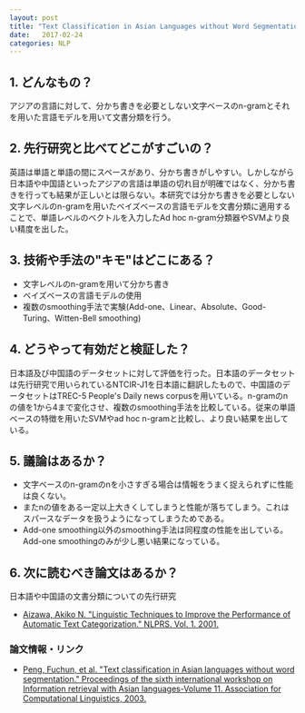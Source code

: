 ```yaml
---
layout: post
title: "Text Classification in Asian Languages without Word Segmentation"
date:   2017-02-24
categories: NLP
---
```


## 1. どんなもの？

アジアの言語に対して、分かち書きを必要としない文字ベースのn-gramとそれを用いた言語モデルを用いて文書分類を行う。

## 2. 先行研究と比べてどこがすごいの？

英語は単語と単語の間にスペースがあり、分かち書きがしやすい。しかしながら日本語や中国語といったアジアの言語は単語の切れ目が明確ではなく、分かち書きを行っても結果が正しいとは限らない。本研究では分かち書きを必要としない文字レベルのn-gramを用いたベイズベースの言語モデルを文書分類に適用することで、単語レベルのベクトルを入力したAd hoc n-gram分類器やSVMより良い精度を出した。

## 3. 技術や手法の"キモ"はどこにある？

* 文字レベルのn-gramを用いて分かち書き
* ベイズベースの言語モデルの使用
* 複数のsmoothing手法で実験(Add-one、Linear、Absolute、Good-Turing、Witten-Bell smoothing)

## 4. どうやって有効だと検証した？

日本語及び中国語のデータセットに対して評価を行った。日本語のデータセットは先行研究で用いられているNTCIR-J1を日本語に翻訳したもので、中国語のデータセットはTREC-5 People's Daily news corpusを用いている。n-gramのnの値を1から4まで変化させ、複数のsmoothing手法を比較している。従来の単語ベースの特徴を用いたSVMやad hoc n-gramと比較し、より良い結果を出している。

## 5. 議論はあるか？

* 文字ベースのn-gramのnを小さすぎる場合は情報をうまく捉えられずに性能は良くない。
* またnの値をある一定以上大きくしてしまうと性能が落ちてしまう。これはスパースなデータを扱うようになってしまうためである。
* Add-one smoothing以外のsmoothing手法は同程度の性能を出している。Add-one smoothingのみが少し悪い結果になっている。

## 6. 次に読むべき論文はあるか？

日本語や中国語の文書分類についての先行研究

* [Aizawa, Akiko N. "Linguistic Techniques to Improve the Performance of Automatic Text Categorization." NLPRS. Vol. 1. 2001.](http://citeseerx.ist.psu.edu/viewdoc/download?doi=10.1.1.331.1455&rep=rep1&type=pdf)

### 論文情報・リンク

* [Peng, Fuchun, et al. "Text classification in Asian languages without word segmentation." Proceedings of the sixth international workshop on Information retrieval with Asian languages-Volume 11. Association for Computational Linguistics, 2003.](https://www.aclweb.org/anthology/W/W03/W03-1106.pdf)
